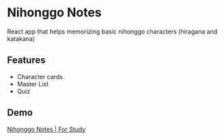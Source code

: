 # Nihonggo Notes

React app that helps memorizing basic nihonggo characters (hiragana and katakana)

## Features
- Character cards
- Master List
- Quiz

## Demo
[Nihonggo Notes | For Study](https://wonderful-kowalevski-030160.netlify.app)
